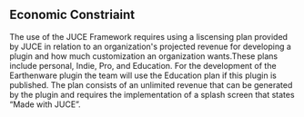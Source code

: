 ## Economic Constriaint
The use of the JUCE Framework requires using a liscensing plan provided by JUCE in relation to an organization's projected revenue for developing a plugin and
how much customization an organization wants.These plans include personal, Indie, Pro, and Education. For the development of the Earthenware plugin 
the team will use the Education plan if this plugin is published. The plan consists of an unlimited revenue that can be generated by the plugin and 
requires the implementation of a splash screen that states “Made with JUCE”. 
